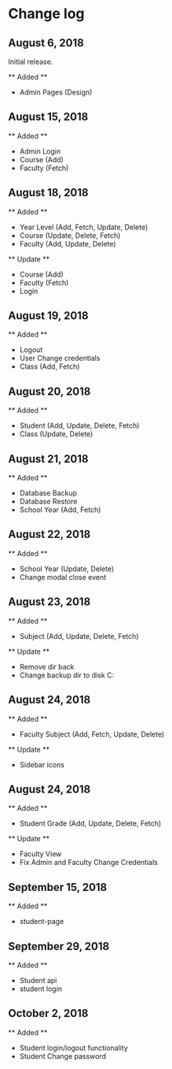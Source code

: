 # Change log

## August 6, 2018

Initial release.

** Added ** 

- Admin Pages (Design)

## August 15, 2018

** Added ** 

- Admin Login
- Course (Add)
- Faculty (Fetch)

## August 18, 2018

** Added **

- Year Level (Add, Fetch, Update, Delete)
- Course (Update, Delete, Fetch)
- Faculty (Add, Update, Delete)

** Update **

- Course (Add)
- Faculty (Fetch)
- Login

## August 19, 2018

** Added **

- Logout
- User Change credentials
- Class (Add, Fetch)

## August 20, 2018

** Added **

- Student (Add, Update, Delete, Fetch)
- Class (Update, Delete)

## August 21, 2018

** Added **

- Database Backup
- Database Restore
- School Year (Add, Fetch)

## August 22, 2018

** Added **

- School Year (Update, Delete)
- Change modal close event

## August 23, 2018

** Added **

- Subject (Add, Update, Delete, Fetch)

** Update **
- Remove dir back
- Change backup dir to disk C:

## August 24, 2018

** Added **

- Faculty Subject (Add, Fetch, Update, Delete)

** Update **

- Sidebar icons

## August 24, 2018

** Added **

- Student Grade (Add, Update, Delete, Fetch)

** Update **

- Faculty View
- Fix Admin and Faculty Change Credentials

## September 15, 2018

** Added **
- student-page
 
## September 29, 2018

** Added **

- Student api
- student login

## October 2, 2018

** Added **

- Student login/logout functionality
- Student Change password